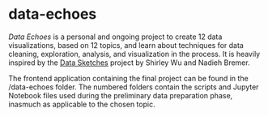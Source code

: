 # data-echoes

_Data Echoes_ is a personal and ongoing project to create 12 data visualizations, based on 12 topics, and learn about techniques for data cleaning, exploration, analysis, and visualization in the process. It is heavily inspired by the [Data Sketches](https://datasketch.es) project by Shirley Wu and Nadieh Bremer.

The frontend application containing the final project can be found in the /data-echoes folder. The numbered folders contain the scripts and Jupyter Notebook files used during the preliminary data preparation phase, inasmuch as applicable to the chosen topic.
